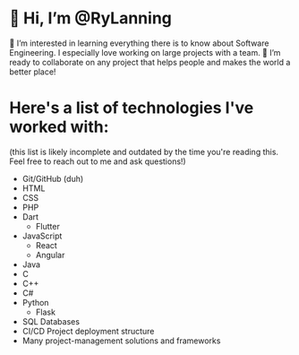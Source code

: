 # 👋 Hi, I’m @RyLanning
👀 I’m interested in learning everything there is to know about Software Engineering. I especially love working on large projects with a team.
💞️ I’m ready to collaborate on any project that helps people and makes the world a better place!

# Here's a list of technologies I've worked with: 
(this list is likely incomplete and outdated by the time you're reading this. Feel free to reach out to me and ask questions!)
  - Git/GitHub (duh)
  - HTML
  - CSS
  - PHP
  - Dart
      - Flutter
  - JavaScript
      - React
      - Angular
  - Java
  - C
  - C++
  - C#
  - Python
      - Flask
  - SQL Databases
  - CI/CD Project deployment structure
  - Many project-management solutions and frameworks

<!---
RyLanning/RyLanning is a ✨ special ✨ repository because its `README.md` (this file) appears on your GitHub profile.
You can click the Preview link to take a look at your changes.
--->
